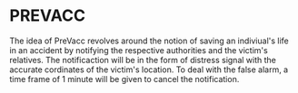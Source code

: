 # PREVACC
 The idea of PreVacc revolves around the notion of saving an indiviual's life in an accident by notifying the respective authorities and the victim's relatives.  The notificaction will be in the form of distress signal with the accurate cordinates of the victim's location.  To deal with the false alarm, a time frame of 1 minute will be given to cancel the notification.
